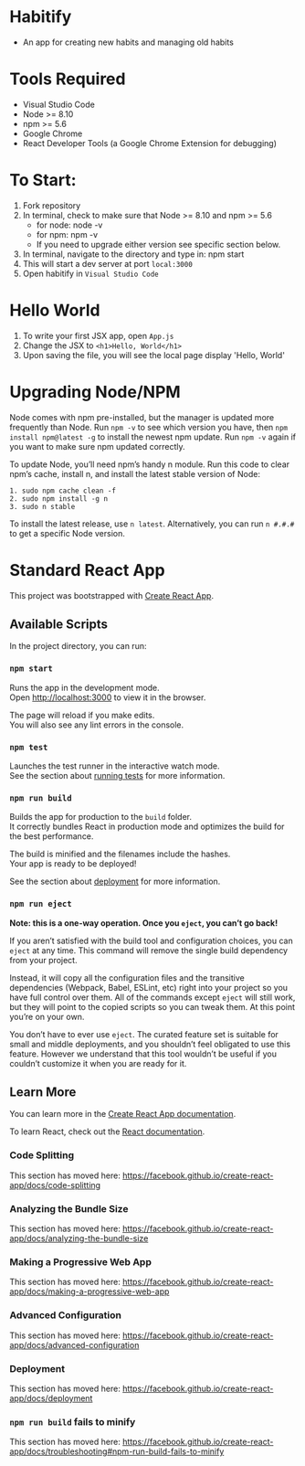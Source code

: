 # Habitify 
- An app for creating new habits and managing old habits

# Tools Required
- Visual Studio Code
- Node >= 8.10
- npm >= 5.6
- Google Chrome
- React Developer Tools (a Google Chrome Extension for debugging)

# To Start:
1. Fork repository
2. In terminal, check to make sure that Node >= 8.10 and npm >= 5.6
    - for node: node -v
    - for npm: npm -v
    - If you need to upgrade either version see specific section below.
2. In terminal, navigate to the directory and type in: npm start
3. This will start a dev server at port `local:3000`
4. Open habitify in `Visual Studio Code`

# Hello World
1. To write your first JSX app, open `App.js`
2. Change the JSX to `<h1>Hello, World</h1>`
3. Upon saving the file, you will see the local page display 'Hello, World'

# Upgrading Node/NPM
Node comes with npm pre-installed, but the manager is updated more frequently than Node. Run `npm -v` to see which version you have, then `npm install npm@latest -g` to install the newest npm update. Run `npm -v` again if you want to make sure npm updated correctly.

To update Node, you’ll need npm’s handy n module. Run this code to clear npm’s cache, install n, and install the latest stable version of Node:

```
1. sudo npm cache clean -f
2. sudo npm install -g n
3. sudo n stable
```

To install the latest release, use `n latest`. Alternatively, you can run `n #.#.#` to get a specific Node version.

# Standard React App 

This project was bootstrapped with [Create React App](https://github.com/facebook/create-react-app).

## Available Scripts

In the project directory, you can run:

### `npm start`

Runs the app in the development mode.<br>
Open [http://localhost:3000](http://localhost:3000) to view it in the browser.

The page will reload if you make edits.<br>
You will also see any lint errors in the console.

### `npm test`

Launches the test runner in the interactive watch mode.<br>
See the section about [running tests](https://facebook.github.io/create-react-app/docs/running-tests) for more information.

### `npm run build`

Builds the app for production to the `build` folder.<br>
It correctly bundles React in production mode and optimizes the build for the best performance.

The build is minified and the filenames include the hashes.<br>
Your app is ready to be deployed!

See the section about [deployment](https://facebook.github.io/create-react-app/docs/deployment) for more information.

### `npm run eject`

**Note: this is a one-way operation. Once you `eject`, you can’t go back!**

If you aren’t satisfied with the build tool and configuration choices, you can `eject` at any time. This command will remove the single build dependency from your project.

Instead, it will copy all the configuration files and the transitive dependencies (Webpack, Babel, ESLint, etc) right into your project so you have full control over them. All of the commands except `eject` will still work, but they will point to the copied scripts so you can tweak them. At this point you’re on your own.

You don’t have to ever use `eject`. The curated feature set is suitable for small and middle deployments, and you shouldn’t feel obligated to use this feature. However we understand that this tool wouldn’t be useful if you couldn’t customize it when you are ready for it.

## Learn More

You can learn more in the [Create React App documentation](https://facebook.github.io/create-react-app/docs/getting-started).

To learn React, check out the [React documentation](https://reactjs.org/).

### Code Splitting

This section has moved here: https://facebook.github.io/create-react-app/docs/code-splitting

### Analyzing the Bundle Size

This section has moved here: https://facebook.github.io/create-react-app/docs/analyzing-the-bundle-size

### Making a Progressive Web App

This section has moved here: https://facebook.github.io/create-react-app/docs/making-a-progressive-web-app

### Advanced Configuration

This section has moved here: https://facebook.github.io/create-react-app/docs/advanced-configuration

### Deployment

This section has moved here: https://facebook.github.io/create-react-app/docs/deployment

### `npm run build` fails to minify

This section has moved here: https://facebook.github.io/create-react-app/docs/troubleshooting#npm-run-build-fails-to-minify
